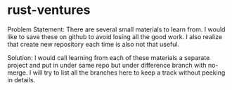 # rust-ventures

Problem Statement:
There are several small materials to learn from. I would like to save these on github to avoid losing all the good work. I also realize that create new repository each time is also not that useful. 

Solution: I would call learning from each of these materials a separate project and put in under same repo but under difference branch with no-merge. I will try to list all the branches here to keep a track without peeking in details.